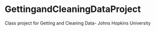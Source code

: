 # GettingandCleaningDataProject
Class project for Getting and Cleaning Data- Johns Hopkins University
